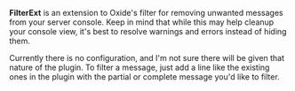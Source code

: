 **FilterExt**  is an extension to Oxide's filter for removing unwanted messages from your server console. Keep in mind that while this may help cleanup your console view, it's best to resolve warnings and errors instead of hiding them.


Currently there is no configuration, and I'm not sure there will be given that nature of the plugin. To filter a message, just add a line like the existing ones in the plugin with the partial or complete message you'd like to filter.